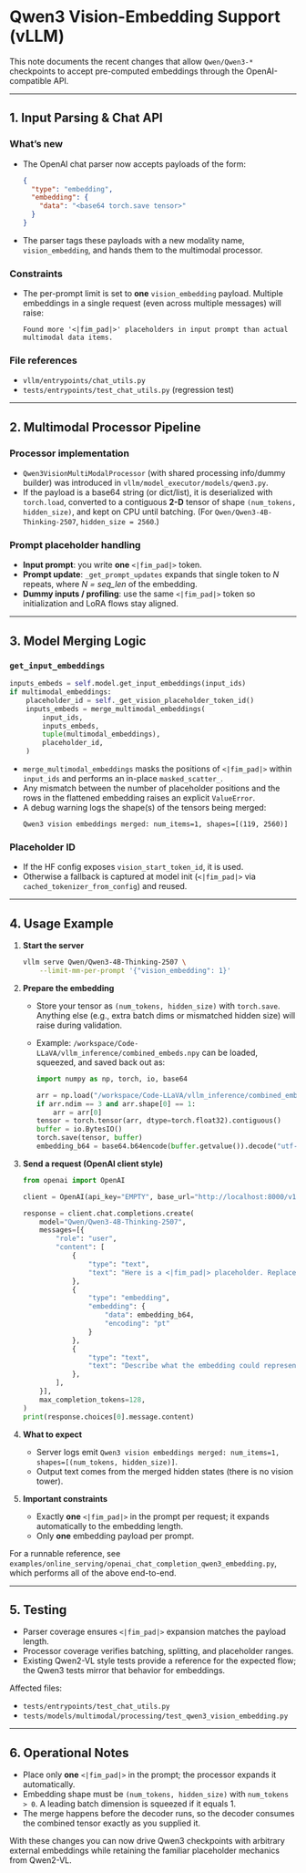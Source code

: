 # Qwen3 Vision-Embedding Support (vLLM)

This note documents the recent changes that allow `Qwen/Qwen3-*` checkpoints to accept pre-computed embeddings through the OpenAI-compatible API.

---

## 1. Input Parsing & Chat API

### What’s new
- The OpenAI chat parser now accepts payloads of the form:
  ```json
  {
    "type": "embedding",
    "embedding": {
      "data": "<base64 torch.save tensor>"
    }
  }
  ```
- The parser tags these payloads with a new modality name, `vision_embedding`, and hands them to the multimodal processor.

### Constraints
- The per-prompt limit is set to **one** `vision_embedding` payload. Multiple embeddings in a single request (even across multiple messages) will raise:
  ```
  Found more '<|fim_pad|>' placeholders in input prompt than actual multimodal data items.
  ```

### File references
- `vllm/entrypoints/chat_utils.py`
- `tests/entrypoints/test_chat_utils.py` (regression test)

---

## 2. Multimodal Processor Pipeline

### Processor implementation
- `Qwen3VisionMultiModalProcessor` (with shared processing info/dummy builder) was introduced in `vllm/model_executor/models/qwen3.py`.
- If the payload is a base64 string (or dict/list), it is deserialized with `torch.load`, converted to a contiguous **2-D** tensor of shape `(num_tokens, hidden_size)`, and kept on CPU until batching. (For `Qwen/Qwen3-4B-Thinking-2507`, `hidden_size = 2560`.)

### Prompt placeholder handling
- **Input prompt**: you write **one** `<|fim_pad|>` token.
- **Prompt update**: `_get_prompt_updates` expands that single token to *N* repeats, where *N = seq_len* of the embedding.
- **Dummy inputs / profiling**: use the same `<|fim_pad|>` token so initialization and LoRA flows stay aligned.

---

## 3. Model Merging Logic

### `get_input_embeddings`
```python
inputs_embeds = self.model.get_input_embeddings(input_ids)
if multimodal_embeddings:
    placeholder_id = self._get_vision_placeholder_token_id()
    inputs_embeds = merge_multimodal_embeddings(
        input_ids,
        inputs_embeds,
        tuple(multimodal_embeddings),
        placeholder_id,
    )
```
- `merge_multimodal_embeddings` masks the positions of `<|fim_pad|>` within `input_ids` and performs an in-place `masked_scatter_`.
- Any mismatch between the number of placeholder positions and the rows in the flattened embedding raises an explicit `ValueError`.
- A debug warning logs the shape(s) of the tensors being merged:
  ```
  Qwen3 vision embeddings merged: num_items=1, shapes=[(119, 2560)]
  ```

### Placeholder ID
- If the HF config exposes `vision_start_token_id`, it is used.
- Otherwise a fallback is captured at model init (`<|fim_pad|>` via `cached_tokenizer_from_config`) and reused.

---

## 4. Usage Example

1. **Start the server**

   ```bash
   vllm serve Qwen/Qwen3-4B-Thinking-2507 \
       --limit-mm-per-prompt '{"vision_embedding": 1}'
   ```

2. **Prepare the embedding**

   - Store your tensor as `(num_tokens, hidden_size)` with `torch.save`. Anything else (e.g., extra batch dims or mismatched hidden size) will raise during validation.
   - Example: `/workspace/Code-LLaVA/vllm_inference/combined_embeds.npy` can be loaded, squeezed, and saved back out as:

     ```python
     import numpy as np, torch, io, base64

     arr = np.load("/workspace/Code-LLaVA/vllm_inference/combined_embeds.npy")
     if arr.ndim == 3 and arr.shape[0] == 1:
         arr = arr[0]
     tensor = torch.tensor(arr, dtype=torch.float32).contiguous()
     buffer = io.BytesIO()
     torch.save(tensor, buffer)
     embedding_b64 = base64.b64encode(buffer.getvalue()).decode("utf-8")
     ```

3. **Send a request (OpenAI client style)**

   ```python
   from openai import OpenAI

   client = OpenAI(api_key="EMPTY", base_url="http://localhost:8000/v1")

   response = client.chat.completions.create(
       model="Qwen/Qwen3-4B-Thinking-2507",
       messages=[{
           "role": "user",
           "content": [
               {
                   "type": "text",
                   "text": "Here is a <|fim_pad|> placeholder. Replace it with the embedding I am providing."
               },
               {
                   "type": "embedding",
                   "embedding": {
                       "data": embedding_b64,
                       "encoding": "pt"
                   }
               },
               {
                   "type": "text",
                   "text": "Describe what the embedding could represent."
               },
           ],
       }],
       max_completion_tokens=128,
   )
   print(response.choices[0].message.content)
   ```

4. **What to expect**

   - Server logs emit `Qwen3 vision embeddings merged: num_items=1, shapes=[(num_tokens, hidden_size)]`.
   - Output text comes from the merged hidden states (there is no vision tower).

5. **Important constraints**

   - Exactly **one** `<|fim_pad|>` in the prompt per request; it expands automatically to the embedding length.
   - Only **one** embedding payload per prompt.

For a runnable reference, see `examples/online_serving/openai_chat_completion_qwen3_embedding.py`, which performs all of the above end-to-end.

---

## 5. Testing

- Parser coverage ensures `<|fim_pad|>` expansion matches the payload length.
- Processor coverage verifies batching, splitting, and placeholder ranges.
- Existing Qwen2-VL style tests provide a reference for the expected flow; the Qwen3 tests mirror that behavior for embeddings.

Affected files:
- `tests/entrypoints/test_chat_utils.py`
- `tests/models/multimodal/processing/test_qwen3_vision_embedding.py`

---

## 6. Operational Notes

- Place only **one** `<|fim_pad|>` in the prompt; the processor expands it automatically.
- Embedding shape must be `(num_tokens, hidden_size)` with `num_tokens > 0`. A leading batch dimension is squeezed if it equals 1.
- The merge happens before the decoder runs, so the decoder consumes the combined tensor exactly as you supplied it.

With these changes you can now drive Qwen3 checkpoints with arbitrary external embeddings while retaining the familiar placeholder mechanics from Qwen2-VL.
